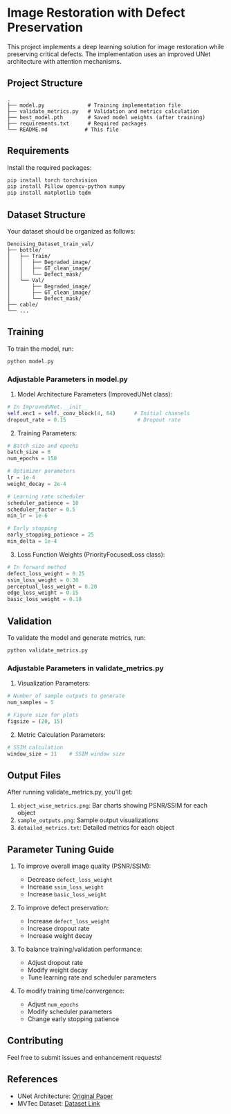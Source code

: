 # Image Restoration with Defect Preservation

This project implements a deep learning solution for image restoration while preserving critical defects. The implementation uses an improved UNet architecture with attention mechanisms.

## Project Structure
```
.
├── model.py              # Training implementation file
├── validate_metrics.py   # Validation and metrics calculation
├── best_model.pth        # Saved model weights (after training)
├── requirements.txt      # Required packages
└── README.md            # This file
```

## Requirements

Install the required packages:
```bash
pip install torch torchvision
pip install Pillow opencv-python numpy
pip install matplotlib tqdm
```

## Dataset Structure
Your dataset should be organized as follows:
```
Denoising_Dataset_train_val/
├── bottle/
│   ├── Train/
│   │   ├── Degraded_image/
│   │   ├── GT_clean_image/
│   │   └── Defect_mask/
│   └── Val/
│       ├── Degraded_image/
│       ├── GT_clean_image/
│       └── Defect_mask/
├── cable/
└── ...
```

## Training

To train the model, run:
```bash
python model.py
```

### Adjustable Parameters in model.py

1. Model Architecture Parameters (ImprovedUNet class):
```python
# In ImprovedUNet.__init__
self.enc1 = self._conv_block(4, 64)      # Initial channels
dropout_rate = 0.15                       # Dropout rate
```

2. Training Parameters:
```python
# Batch size and epochs
batch_size = 8
num_epochs = 150

# Optimizer parameters
lr = 1e-4
weight_decay = 2e-4

# Learning rate scheduler
scheduler_patience = 10
scheduler_factor = 0.5
min_lr = 1e-6

# Early stopping
early_stopping_patience = 25
min_delta = 1e-4
```

3. Loss Function Weights (PriorityFocusedLoss class):
```python
# In forward method
defect_loss_weight = 0.25
ssim_loss_weight = 0.30
perceptual_loss_weight = 0.20
edge_loss_weight = 0.15
basic_loss_weight = 0.10
```

## Validation

To validate the model and generate metrics, run:
```bash
python validate_metrics.py
```

### Adjustable Parameters in validate_metrics.py

1. Visualization Parameters:
```python
# Number of sample outputs to generate
num_samples = 5

# Figure size for plots
figsize = (20, 15)
```

2. Metric Calculation Parameters:
```python
# SSIM calculation
window_size = 11    # SSIM window size
```

## Output Files

After running validate_metrics.py, you'll get:
1. `object_wise_metrics.png`: Bar charts showing PSNR/SSIM for each object
2. `sample_outputs.png`: Sample output visualizations
3. `detailed_metrics.txt`: Detailed metrics for each object

## Parameter Tuning Guide

1. To improve overall image quality (PSNR/SSIM):
   - Decrease `defect_loss_weight`
   - Increase `ssim_loss_weight`
   - Increase `basic_loss_weight`

2. To improve defect preservation:
   - Increase `defect_loss_weight`
   - Increase dropout rate
   - Increase weight decay

3. To balance training/validation performance:
   - Adjust dropout rate
   - Modify weight decay
   - Tune learning rate and scheduler parameters

4. To modify training time/convergence:
   - Adjust `num_epochs`
   - Modify scheduler parameters
   - Change early stopping patience

## Contributing

Feel free to submit issues and enhancement requests!

## References

- UNet Architecture: [Original Paper](https://arxiv.org/abs/1505.04597)
- MVTec Dataset: [Dataset Link](https://www.mvtec.com/company/research/datasets/mvtec-ad)
